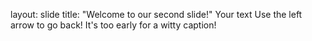 layout: slide
title: "Welcome to our second slide!"
Your text
Use the left arrow to go back!
It's too early for a witty caption!
